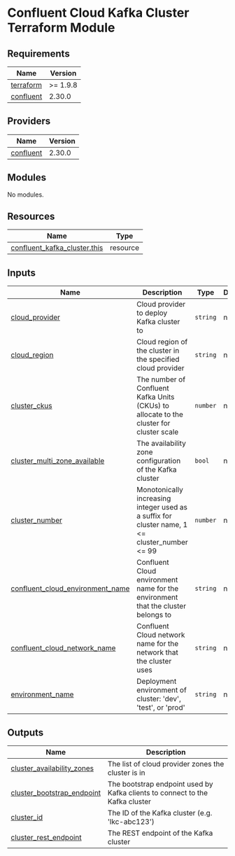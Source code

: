 # Confluent Cloud Kafka Cluster Terraform Module
<!-- BEGIN_TF_DOCS -->
## Requirements

| Name | Version |
|------|---------|
| <a name="requirement_terraform"></a> [terraform](#requirement\_terraform) | >= 1.9.8 |
| <a name="requirement_confluent"></a> [confluent](#requirement\_confluent) | 2.30.0 |

## Providers

| Name | Version |
|------|---------|
| <a name="provider_confluent"></a> [confluent](#provider\_confluent) | 2.30.0 |

## Modules

No modules.

## Resources

| Name | Type |
|------|------|
| [confluent_kafka_cluster.this](https://registry.terraform.io/providers/confluentinc/confluent/2.30.0/docs/resources/kafka_cluster) | resource |

## Inputs

| Name | Description | Type | Default | Required |
|------|-------------|------|---------|:--------:|
| <a name="input_cloud_provider"></a> [cloud\_provider](#input\_cloud\_provider) | Cloud provider to deploy Kafka cluster to | `string` | n/a | yes |
| <a name="input_cloud_region"></a> [cloud\_region](#input\_cloud\_region) | Cloud region of the cluster in the specified cloud provider | `string` | n/a | yes |
| <a name="input_cluster_ckus"></a> [cluster\_ckus](#input\_cluster\_ckus) | The number of Confluent Kafka Units (CKUs) to allocate to the cluster for cluster scale | `number` | n/a | yes |
| <a name="input_cluster_multi_zone_available"></a> [cluster\_multi\_zone\_available](#input\_cluster\_multi\_zone\_available) | The availability zone configuration of the Kafka cluster | `bool` | n/a | yes |
| <a name="input_cluster_number"></a> [cluster\_number](#input\_cluster\_number) | Monotonically increasing integer used as a suffix for cluster name, 1 <= cluster\_number <= 99 | `number` | n/a | yes |
| <a name="input_confluent_cloud_environment_name"></a> [confluent\_cloud\_environment\_name](#input\_confluent\_cloud\_environment\_name) | Confluent Cloud environment name for the environment that the cluster belongs to | `string` | n/a | yes |
| <a name="input_confluent_cloud_network_name"></a> [confluent\_cloud\_network\_name](#input\_confluent\_cloud\_network\_name) | Confluent Cloud network name for the network that the cluster uses | `string` | n/a | yes |
| <a name="input_environment_name"></a> [environment\_name](#input\_environment\_name) | Deployment environment of cluster: 'dev', 'test', or 'prod' | `string` | n/a | yes |

## Outputs

| Name | Description |
|------|-------------|
| <a name="output_cluster_availability_zones"></a> [cluster\_availability\_zones](#output\_cluster\_availability\_zones) | The list of cloud provider zones the cluster is in |
| <a name="output_cluster_bootstrap_endpoint"></a> [cluster\_bootstrap\_endpoint](#output\_cluster\_bootstrap\_endpoint) | The bootstrap endpoint used by Kafka clients to connect to the Kafka cluster |
| <a name="output_cluster_id"></a> [cluster\_id](#output\_cluster\_id) | The ID of the Kafka cluster (e.g. 'lkc-abc123') |
| <a name="output_cluster_rest_endpoint"></a> [cluster\_rest\_endpoint](#output\_cluster\_rest\_endpoint) | The REST endpoint of the Kafka cluster |
<!-- END_TF_DOCS -->